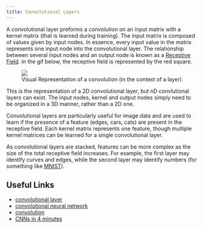 ```yaml
---
title: Convolutional Layers
---
```


A convolutional layer preforms a _convolution_ on an input matrix with a kernel
matrix (that is learned during training). The input matrix is composed of values
given by input nodes. In essence, every input value in the matrix represents one
input node into the convolutional layer. The relationship between several input
nodes and an output node is known as a
[Receptive Field](https://en.wikipedia.org/wiki/Receptive_field). In the gif
below, the receptive field is represented by the red square.

<figure>
	<image src="https://upload.wikimedia.org/wikipedia/commons/1/19/2D_Convolution_Animation.gif">
	<figcaption> 
	Visual Representation of a convolution (in the context of a layer)
	</figcaption>
</figure>

This is the representation of a 2D convolutional layer, but nD convlutional
layers can exist. The input nodes, kernel and output nodes simply need to be
organized in a 3D manner, rather than a 2D one.

Convolutional layers are particularly useful for image data and are used to
learn if the presence of a feature (edges, cars, cats) are present in the
receptive field. Each kernel matrix represents one feature, though multiple
kernel matrices can be learned for a single convolutional layer.

As convolutional layers are stacked, features can be more complex as the size of
the total receptive field increases. For example, the first layer may identify
curves and edges, while the second layer may identify numbers (for something
like [MNIST](https://en.wikipedia.org/wiki/MNIST_database)).

## Useful Links

- [convolutional layer](https://en.wikipedia.org/wiki/Convolutional_layer)
- [convolutional neural network](https://en.wikipedia.org/wiki/Convolutional_neural_network)
- [convolution](https://en.wikipedia.org/wiki/Convolution)
- [CNNs in 4 minutes](https://www.mathworks.com/videos/introduction-to-deep-learning-what-are-convolutional-neural-networks--1489512765771.html?ef_id=Cj0KCQjwiqbBBhCAARIsAJSfZka3nRBALX1tPW_SC6WusELx0SRjtBL1DbxlRpY97GyXMSLD2hEfeD8aAnLkEALw_wcB%3AG%3As&s_kwcid=AL%218664%213%21591866074057%21p%21%21g%21%21deep+learning+cnn&s_eid=psn_57384017272&q=deep+learning+cnn&gad_source=1&gad_campaignid=1472720091&gclid=Cj0KCQjwiqbBBhCAARIsAJSfZka3nRBALX1tPW_SC6WusELx0SRjtBL1DbxlRpY97GyXMSLD2hEfeD8aAnLkEALw_wcB)
